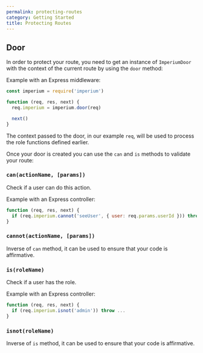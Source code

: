 ```yaml
---
permalink: protecting-routes
category: Getting Started
title: Protecting Routes
---
```


## Door

In order to protect your route, you need to get an instance of `ImperiumDoor` with the context of the current route by using the `door` method:

Example with an Express middleware:

```js
const imperium = require('imperium')

function (req, res, next) {
  req.imperium = imperium.door(req)

  next()
}
```

The context passed to the door, in our example `req`, will be used to process the role functions defined earlier.

Once your door is created you can use the `can` and `is` methods to validate your route:

### `can(actionName, [params])`

Check if a user can do this action.

Example with an Express controller:

```js
function (req, res, next) {
  if (req.imperium.cannot('seeUser', { user: req.params.userId })) throw ...
}
```

### `cannot(actionName, [params])`

Inverse of `can` method, it can be used to ensure that your code is affirmative.

### `is(roleName)`

Check if a user has the role.

Example with an Express controller:

```js
function (req, res, next) {
  if (req.imperium.isnot('admin')) throw ...
}
```

### `isnot(roleName)`

Inverse of `is` method, it can be used to ensure that your code is affirmative.
